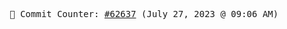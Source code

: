 <p align="center">
    <samp>
        📮 Commit Counter: <a href="https://github.com/Javascript-void0/Javascript-void0/commits/main">#62637</a> (July 27, 2023 @ 09:06 AM)
    </samp>
</p>